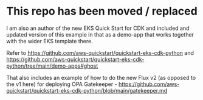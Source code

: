 # This repo has been moved / replaced

I am also an author of the new EKS Quick Start for CDK and included and updated version of this example in that as a demo-app that works together with the wider EKS template there.

Refer to https://github.com/aws-quickstart/quickstart-eks-cdk-python and https://github.com/aws-quickstart/quickstart-eks-cdk-python/tree/main/demo-apps#ghost

That also includes an example of how to do the new Flux v2 (as opposed to the v1 here) for deploying OPA Gatekeeper - https://github.com/aws-quickstart/quickstart-eks-cdk-python/blob/main/gatekeeper.md
